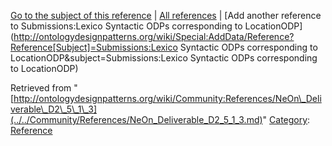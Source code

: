 [Go to the subject of this reference](../../Submissions/Lexico_Syntactic_ODPs_corresponding_to_LocationODP.md "Submissions:Lexico Syntactic ODPs corresponding to LocationODP") | [All references](../../Community/References.1.md "Community:References") | [Add another reference to Submissions:Lexico Syntactic ODPs corresponding to LocationODP](http://ontologydesignpatterns.org/wiki/Special:AddData/Reference?Reference[Subject]=Submissions:Lexico Syntactic ODPs corresponding to LocationODP&subject=Submissions:Lexico Syntactic ODPs corresponding to LocationODP)


Retrieved from "[http://ontologydesignpatterns.org/wiki/Community:References/NeOn\_Deliverable\_D2\_5\_1\_3](../../Community/References/NeOn_Deliverable_D2_5_1_3.md)"
 [Category](http://ontologydesignpatterns.org/wiki/Special:Categories "Special:Categories"): [Reference](../../Category/Reference.md "Category:Reference")